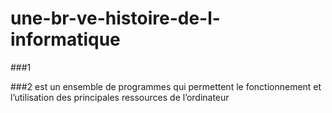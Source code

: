 # une-br-ve-histoire-de-l-informatique

###1 

###2 
est un ensemble de programmes qui permettent le fonctionnement et l’utilisation des principales ressources de l’ordinateur
